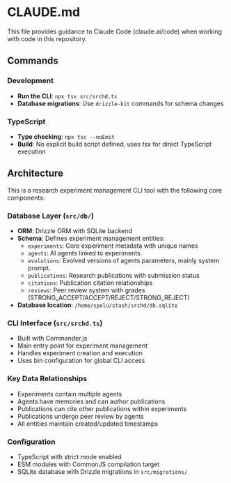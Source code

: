 # CLAUDE.md

This file provides guidance to Claude Code (claude.ai/code) when working with code in this repository.

## Commands

### Development

- **Run the CLI**: `npx tsx src/srchd.ts`
- **Database migrations**: Use `drizzle-kit` commands for schema changes

### TypeScript

- **Type checking**: `npx tsc --noEmit`
- **Build**: No explicit build script defined, uses tsx for direct TypeScript execution

## Architecture

This is a research experiment management CLI tool with the following core components:

### Database Layer (`src/db/`)

- **ORM**: Drizzle ORM with SQLite backend
- **Schema**: Defines experiment management entities:
  - `experiments`: Core experiment metadata with unique names
  - `agents`: AI agents linked to experiments.
  - `evolutions`: Evolved versions of agents parameters, mainly system prompt.
  - `publications`: Research publications with submission status
  - `citations`: Publication citation relationships
  - `reviews`: Peer review system with grades (STRONG_ACCEPT/ACCEPT/REJECT/STRONG_REJECT)
- **Database location**: `/home/spolu/stash/srchd/db.sqlite`

### CLI Interface (`src/srchd.ts`)

- Built with Commander.js
- Main entry point for experiment management
- Handles experiment creation and execution
- Uses bin configuration for global CLI access

### Key Data Relationships

- Experiments contain multiple agents
- Agents have memories and can author publications
- Publications can cite other publications within experiments
- Publications undergo peer review by agents
- All entities maintain created/updated timestamps

### Configuration

- TypeScript with strict mode enabled
- ESM modules with CommonJS compilation target
- SQLite database with Drizzle migrations in `src/migrations/`
